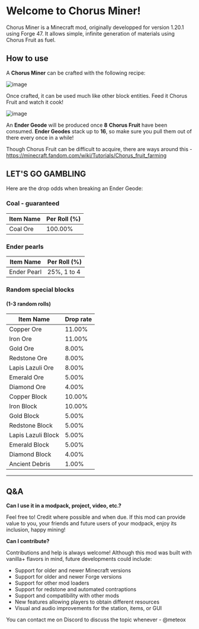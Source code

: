 # Welcome to Chorus Miner!

Chorus Miner is a Minecraft mod, originally developped for version 1.20.1 using Forge 47. It allows simple, infinite generation of materials using Chorus Fruit as fuel.

## How to use
A **Chorus Miner** can be crafted with the following recipe:

![image](https://github.com/user-attachments/assets/28143d09-642c-46b9-b417-0810dbfbbf59)

Once crafted, it can be used much like other block entities. Feed it Chorus Fruit and watch it cook!

![image](https://github.com/user-attachments/assets/22a0e566-b5aa-424e-8fa5-4f937508747a)


An **Ender Geode** will be produced once **8** **Chorus Fruit** have been consumed. **Ender Geodes** stack up to **16**, so make sure you pull them out of there every once in a while!  

Though Chorus Fruit can be difficult to acquire, there are ways around this - https://minecraft.fandom.com/wiki/Tutorials/Chorus_fruit_farming

## LET'S GO GAMBLING
Here are the drop odds when breaking an Ender Geode:

### Coal - guaranteed

| Item Name          | Per Roll (%) |
| ------------------ | ------------ |
| Coal Ore           | 100.00%      |

### Ender pearls

| Item Name          | Per Roll (%) |
| ------------------ | ------------ |
| Ender Pearl        | 25%, 1 to 4  |

### Random special blocks 
#### (1-3 random rolls)
| Item Name          | Drop rate    |
| ------------------ | ------------ |
| Copper Ore         | 11.00%       |
| Iron Ore           | 11.00%       |
| Gold Ore           | 8.00%        |
| Redstone Ore       | 8.00%        |
| Lapis Lazuli Ore   | 8.00%        |
| Emerald Ore        | 5.00%        |
| Diamond Ore        | 4.00%        |
| Copper Block       | 10.00%       |
| Iron Block         | 10.00%       |
| Gold Block         | 5.00%        |
| Redstone Block     | 5.00%        |
| Lapis Lazuli Block | 5.00%        |
| Emerald Block      | 5.00%        |
| Diamond Block      | 4.00%        |
| Ancient Debris     | 1.00%        |

---


## Q&A
**Can I use it in a modpack, project, video, etc.?**

Feel free to! Credit where possible and when due. If this mod can provide value to you, your friends and future users of your modpack, enjoy its inclusion, happy mining!

**Can I contribute?**

Contributions and help is always welcome! Although this mod was built with vanilla+ flavors in mind, future developments could include:

 - Support for older and newer Minecraft versions
 - Support for older and newer Forge versions
 - Support for other mod loaders
 - Support for redstone and automated contraptions
 - Support and compatibility with other mods
 - New features allowing players to obtain different resources
 - Visual and audio improvements for the station, items, or GUI

You can contact me on Discord to discuss the topic whenever - @meteox
